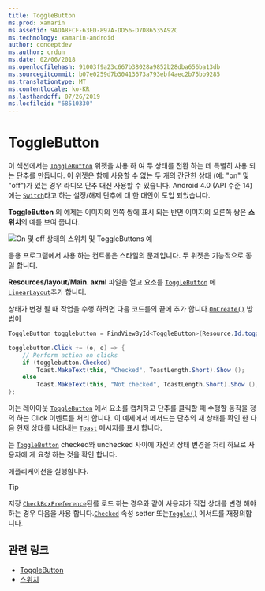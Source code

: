 ```yaml
---
title: ToggleButton
ms.prod: xamarin
ms.assetid: 9ADA8FCF-63ED-897A-DD56-D7D86535A92C
ms.technology: xamarin-android
author: conceptdev
ms.author: crdun
ms.date: 02/06/2018
ms.openlocfilehash: 91003f9a23c667b38028a9852b28dba656ba13db
ms.sourcegitcommit: b07e0259d7b30413673a793ebf4aec2b75bb9285
ms.translationtype: MT
ms.contentlocale: ko-KR
ms.lasthandoff: 07/26/2019
ms.locfileid: "68510330"
---
```

# <a name="togglebutton"></a>ToggleButton

이 섹션에서는 [`ToggleButton`](xref:Android.Widget.ToggleButton) 위젯을 사용 하 여 두 상태를 전환 하는 데 특별히 사용 되는 단추를 만듭니다. 이 위젯은 함께 사용할 수 없는 두 개의 간단한 상태 (예: "on" 및 "off")가 있는 경우 라디오 단추 대신 사용할 수 있습니다. Android 4.0 (API 수준 14)에는 [`Switch`](xref:Android.Widget.Switch)라고 하는 설정/해제 단추에 대 한 대안이 도입 되었습니다.

**ToggleButton** 의 예제는 이미지의 왼쪽 쌍에 표시 되는 반면 이미지의 오른쪽 쌍은 **스위치**의 예를 보여 줍니다.

![On 및 off 상태의 스위치 및 ToggleButtons 예](toggle-button-images/togglebutton-switch.png)  

응용 프로그램에서 사용 하는 컨트롤은 스타일의 문제입니다. 두 위젯은 기능적으로 동일 합니다.

**Resources/layout/Main. axml** 파일을 열고 요소를 [`ToggleButton`](xref:Android.Widget.ToggleButton) 에 [`LinearLayout`](xref:Android.Widget.LinearLayout)추가 합니다.

상태가 변경 될 때 작업을 수행 하려면 다음 코드를의 끝에 추가 합니다.[`OnCreate()`](xref:Android.App.Activity.OnCreate*)
방법이

```csharp
ToggleButton togglebutton = FindViewById<ToggleButton>(Resource.Id.togglebutton);

togglebutton.Click += (o, e) => {
    // Perform action on clicks
    if (togglebutton.Checked)
        Toast.MakeText(this, "Checked", ToastLength.Short).Show ();
    else
        Toast.MakeText(this, "Not checked", ToastLength.Short).Show ();
};
```

이는 레이아웃 [`ToggleButton`](xref:Android.Widget.ToggleButton) 에서 요소를 캡처하고 단추를 클릭할 때 수행할 동작을 정의 하는 Click 이벤트를 처리 합니다. 이 예제에서 메서드는 단추의 새 상태를 확인 한 다음 현재 상태를 나타내는 [`Toast`](xref:Android.Widget.Toast) 메시지를 표시 합니다.

는 [`ToggleButton`](xref:Android.Widget.ToggleButton) checked와 unchecked 사이에 자신의 상태 변경을 처리 하므로 사용자에 게 요청 하는 것을 확인 합니다.

애플리케이션을 실행합니다.


> [!TIP]
> 저장 [`CheckBoxPreference`](xref:Android.Preferences.CheckBoxPreference)된를 로드 하는 경우와 같이 사용자가 직접 상태를 변경 해야 하는 경우 다음을 사용 합니다.[`Checked`](xref:Android.Widget.CompoundButton.Checked)
> 속성 setter 또는[`Toggle()`](xref:Android.Widget.CompoundButton.Toggle)
> 메서드를 재정의합니다.


## <a name="related-links"></a>관련 링크

- [ToggleButton](https://developer.android.com/reference/android/widget/ToggleButton.html)
- [스위치](https://developer.android.com/reference/android/widget/Switch.html)
